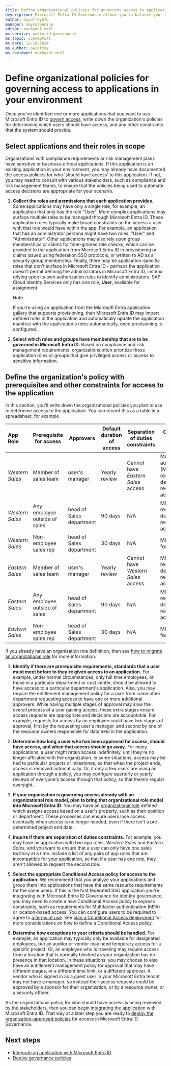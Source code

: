 ```yaml
---
title: Define organizational policies for governing access to applications in your environment
description: Microsoft Entra ID Governance allows you to balance your organization's need for security and employee productivity with the right processes and visibility. You can define policies for how users should obtain access to your business critical applications integrated with Microsoft Entra ID Governance.
author: owinfreyATL
manager: amycolannino
editor: markwahl-msft
ms.service: entra-id-governance
ms.topic: conceptual
ms.date: 12/10/2024
ms.author: owinfrey
ms.reviewer: markwahl-msft
---
```


# Define organizational policies for governing access to applications in your environment

Once you've identified one or more applications that you want to use Microsoft Entra ID to [govern access](identity-governance-applications-prepare.md), write down the organization's policies for determining which users should have access, and any other constraints that the system should provide.

## Select applications and their roles in scope

Organizations with compliance requirements or risk management plans have sensitive or business-critical applications. If this application is an existing application in your environment, you may already have documented the access policies for who 'should have access' to this application. If not, you may need to consult with various stakeholders, such as compliance and risk management teams, to ensure that the policies being used to automate access decisions are appropriate for your scenario.

1. **Collect the roles and permissions that each application provides.**  Some applications may have only a single role, for example, an application that only has the role "User". More complex applications may surface multiple roles to be managed through Microsoft Entra ID. These application roles typically make broad constraints on the access a user with that role would have within the app. For example, an application that has an administrator persona might have two roles, "User" and "Administrator". Other applications may also rely upon group memberships or claims for finer-grained role checks, which can be provided to the application from Microsoft Entra ID in provisioning or claims issued using federation SSO protocols, or written to AD as a security group membership. Finally, there may be application-specific roles that don't surface in Microsoft Entra ID - perhaps the application doesn't permit defining the administrators in Microsoft Entra ID, instead relying upon its own authorization rules to identify administrators. SAP Cloud Identity Services only has one role, **User**, available for assignment.
   > [!Note]
   > If you're using an application from the Microsoft Entra application gallery that supports provisioning, then Microsoft Entra ID may import defined roles in the application and automatically update the application manifest with the application's roles automatically, once provisioning is configured.

1. **Select which roles and groups have membership that are to be governed in Microsoft Entra ID.** Based on compliance and risk management requirements, organizations often prioritize those application roles or groups that give privileged access or access to sensitive information.

## Define the organization's policy with prerequisites and other constraints for access to the application

In this section, you'll write down the organizational policies you plan to use to determine access to the application. You can record this as a table in a spreadsheet, for example

|App Role|Prerequisite for access|Approvers|Default duration of access|Separation of duties constraints|Conditional Access policies|
|:--|-|-|-|-|-|
|*Western Sales*|Member of sales team|user's manager|Yearly review|Cannot have *Eastern Sales* access|Multifactor authentication (MFA) and registered device required for access|
|*Western Sales*|Any employee outside of sales|head of Sales department|90 days|N/A|MFA and registered device required for access|
|*Western Sales*|Non-employee sales rep|head of Sales department|30 days|N/A|MFA required for access|
|*Eastern Sales*|Member of sales team|user's manager|Yearly review|Cannot have *Western Sales* access|MFA and registered device required for access|
|*Eastern Sales*|Any employee outside of sales|head of Sales department|90 days|N/A|MFA and registered device required for access|
|*Eastern Sales*|Non-employee sales rep|head of Sales department|30 days|N/A|MFA required for access|

If you already have an organization role definition, then see [how to migrate an organizational role](identity-governance-organizational-roles.md) for more information.

1. **Identify if there are prerequisite requirements, standards that a user must meet before to they're given access to an application.** For example, under normal circumstances, only full time employees, or those in a particular department or cost center, should be allowed to have access to a particular department's application.  Also, you may require the entitlement management policy for a user from some other department requesting access to have one or more additional approvers. While having multiple stages of approval may slow the overall process of a user gaining access, these extra stages ensure access requests are appropriate and decisions are accountable.  For example, requests for access by an employee could have two stages of approval, first by the requesting user's manager, and second by one of the resource owners responsible for data held in the application.

1. **Determine how long a user who has been approved for access, should have access, and when that access should go away.**  For many applications, a user might retain access indefinitely, until they're no longer affiliated with the organization. In some situations, access may be tied to particular projects or milestones, so that when the project ends, access is removed automatically.  Or, if only a few users are using an application through a policy, you may configure quarterly or yearly reviews of everyone's access through that policy, so that there's regular oversight.

1. **If your organization is governing access already with an organizational role model, plan to bring that organizational role model into Microsoft Entra ID.** You may have an [organizational role](identity-governance-organizational-roles.md) defined which assigns access based on a user's property, such as their position or department. These processes can ensure users lose access eventually when access is no longer needed, even if there isn't a pre-determined project end date.  

1. **Inquire if there are separation of duties constraints.** For example, you may have an application with two app roles, *Western Sales* and *Eastern Sales*, and you want to ensure that a user can only have one sales territory at a time.  Include a list of any pairs of app roles that are incompatible for your application, so that if a user has one role, they aren't allowed to request the second role.

1. **Select the appropriate Conditional Access policy for access to the application.** We recommend that you analyze your applications and group them into applications that have the same resource requirements for the same users. If this is the first federated SSO application you're integrating with Microsoft Entra ID Governance for identity governance, you may need to create a new Conditional Access policy to express constraints, such as requirements for Multifactor authentication (MFA) or location-based access.  You can configure users to be required to agree to [a terms of use](~/identity/conditional-access/policy-all-users-require-terms-of-use.md). See [plan a Conditional Access deployment](~/identity/conditional-access/plan-conditional-access.md) for more considerations on how to define a Conditional Access policy.

1. **Determine how exceptions to your criteria should be handled.**  For example, an application may typically only be available for designated employees, but an auditor or vendor may need temporary access for a specific project. Or, an employee who is traveling may require access from a location that is normally blocked as your organization has no presence in that location.   In these situations, you may choose to also have an entitlement management policy for approval that may have different stages, or a different time limit, or a different approver.  A vendor who is signed in as a guest user in your Microsoft Entra tenant may not have a manager, so instead their access requests could be approved by a sponsor for their organization, or by a resource owner, or a security officer.

As the organizational policy for who should have access is being reviewed by the stakeholders, then you can begin [integrating the application](identity-governance-applications-integrate.md) with Microsoft Entra ID. That way at a later step you are ready to [deploy the organization-approved policies](identity-governance-applications-deploy.md) for access in Microsoft Entra ID Governance.

## Next steps

- [Integrate an application with Microsoft Entra ID](identity-governance-applications-integrate.md)
- [Deploy governance policies](identity-governance-applications-deploy.md)
